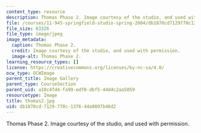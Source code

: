 ```yaml
---
content_type: resource
description: Thomas Phase 2. Image courtesy of the studio, and used with permission.
file: /courses/11-945-springfield-studio-spring-2004/db1870cd7129770c137644a9897b46d2_thomas2.jpg
file_size: 63326
file_type: image/jpeg
image_metadata:
  caption: Thomas Phase 2.
  credit: Image courtesy of the studio, and used with permission.
  image-alt: Thomas Phase 2.
learning_resource_types: []
license: https://creativecommons.org/licenses/by-nc-sa/4.0/
ocw_type: OCWImage
parent_title: Image Gallery
parent_type: CourseSection
parent_uid: a10c4fd4-fa99-edf0-dbf5-44d4c2aa5059
resourcetype: Image
title: thomas2.jpg
uid: db1870cd-7129-770c-1376-44a9897b46d2
---
```

Thomas Phase 2. Image courtesy of the studio, and used with permission.
